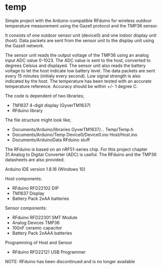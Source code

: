 # temp
Simple project with the Arduino-compatible RFduino for wireless outdoor temperature measurement using the Gazell protocol and the TMP36 sensor.

It consists of one outdoor sensor unit (device0) and one indoor display unit (host). Data packets are sent from the sensor unit to the display unit using the Gazell network.

The sensor unit reads the output voltage of the TMP36 using an analog input ADC value 0-1023. The ADC value is sent to the host, converted to degrees Celsius and displayed. The sensor unit also reads the battery voltage to let the host indicate low battery level. The data packets are sent every 15 minutes (initialy every second). Low signal strength is also indicated by the host. The temperature has been tested with an accurate temperature reference. Accuracy should be within +/- 1 degree C.

The code is dependent of two libraries;
- TM1637 4-digit display (GyverTM1637)
- RFduino library

The file structure might look like;
- Documents/Arduino/libraries
    GyverTM1637/...
    Temp/Temp.h
- Documents/Arduino/Temp
    Device0/Device0.ino
    Host/Host.ino
- Documents/ArduinoData
    RFduino stuff

The RFduino is based on an nRF51-series chip.
For this project chapter 31.Analog to Digital Converter (ADC) is useful.
The RFduino and the TMP36 datasheets are also provided.

Arduino IDE version 1.8.16 (Windows 10)

Host components:
- RFduino RFD22102 DIP
- TM1637 Display
- Battery Pack 2xAA batteries

Sensor components:
- RFduino RFD22301 SMT Module
- Analog Devices TMP36
- 100nF ceramic capacitor
- Battery Pack 2xAAA batteries

Programming of Host and Sensor
- RFduino RFD22121 USB Programmer

NOTE: RFduino has been discontinued and is no longer available 
